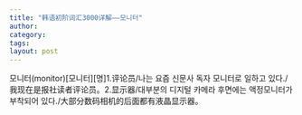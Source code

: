 ```yaml
---
title: "韩语初阶词汇3000详解——모니터"
author:
category: 
tags: 
layout: post
---
```

모니터(monitor)[모니터][명]1.评论员/나는 요즘 신문사 독자 모니터로 일하고 있다./我现在是报社读者评论员。2.显示器/대부분의 디지털 카메라 후면에는 액정모니터가 부착되어 있다./大部分数码相机的后面都有液晶显示器。


